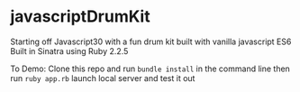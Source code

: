 # javascriptDrumKit
Starting off Javascript30 with a fun drum kit built with vanilla javascript ES6
Built in Sinatra using Ruby 2.2.5

To Demo: Clone this repo and run `bundle install` in the command line
then run `ruby app.rb` launch local server and test it out
